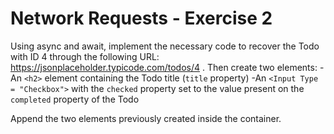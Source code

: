 # Network Requests - Exercise 2

Using async and await, implement the necessary code to recover the Todo with ID 4 through the following URL: https://jsonplaceholder.typicode.com/todos/4 . Then create two elements:
-An `<h2>` element containing the Todo title (`title` property)
-An `<Input Type = "Checkbox">` with the `checked` property set to the value present on the `completed` property of the Todo

Append the two elements previously created inside the container.
